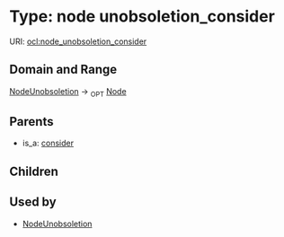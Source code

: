 
# Type: node unobsoletion_consider




URI: [ocl:node_unobsoletion_consider](http://w3id.org/oclnode_unobsoletion_consider)


## Domain and Range

[NodeUnobsoletion](NodeUnobsoletion.md) ->  <sub>OPT</sub> [Node](Node.md)

## Parents

 *  is_a: [consider](consider.md)

## Children


## Used by

 * [NodeUnobsoletion](NodeUnobsoletion.md)

